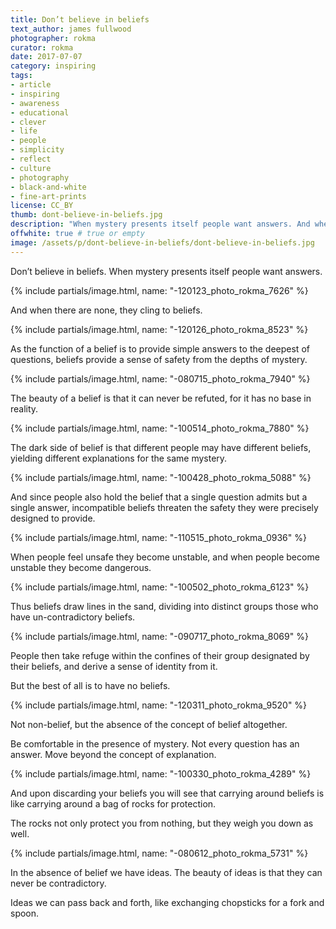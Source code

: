 ```yaml
---
title: Don’t believe in beliefs
text_author: james fullwood
photographer: rokma
curator: rokma
date: 2017-07-07
category: inspiring
tags:
- article
- inspiring
- awareness
- educational
- clever
- life
- people
- simplicity
- reflect
- culture
- photography
- black-and-white
- fine-art-prints
license: CC_BY
thumb: dont-believe-in-beliefs.jpg
description: "When mystery presents itself people want answers. And when there are none, they cling to beliefs. As the function of a belief is to provide simple answers to the deepest of questions, beliefs provide a sense of safety from the depths of mystery. The beauty of a belief is that it can never be refuted, for it has no base in reality. The dark side of belief is that different people may have different beliefs, yielding different explanations for the same mystery."
offwhite: true # true or empty
image: /assets/p/dont-believe-in-beliefs/dont-believe-in-beliefs.jpg
---
```



Don’t believe in beliefs. When mystery presents itself people want answers.

{% include partials/image.html, name: "-120123_photo_rokma_7626" %}

And when there are none, they cling to beliefs.

{% include partials/image.html, name: "-120126_photo_rokma_8523" %}

As the function of a belief is to provide simple answers to the deepest of questions, beliefs provide a sense of safety from the depths of mystery.

{% include partials/image.html, name: "-080715_photo_rokma_7940" %}

The beauty of a belief is that it can never be refuted, for it has no base in reality.

{% include partials/image.html, name: "-100514_photo_rokma_7880" %}

The dark side of belief is that different people may have different beliefs, yielding different explanations for the same mystery.

{% include partials/image.html, name: "-100428_photo_rokma_5088" %}

And since people also hold the belief that a single question admits but a single answer, incompatible beliefs threaten the safety they were precisely designed to provide.

{% include partials/image.html, name: "-110515_photo_rokma_0936" %}

When people feel unsafe they become unstable, and when people become unstable they become dangerous.

{% include partials/image.html, name: "-100502_photo_rokma_6123" %}

Thus beliefs draw lines in the sand, dividing into distinct groups those who have un-contradictory beliefs.

{% include partials/image.html, name: "-090717_photo_rokma_8069" %}

People then take refuge within the confines of their group designated by their beliefs, and derive a sense of identity from it.

But the best of all is to have no beliefs.

{% include partials/image.html, name: "-120311_photo_rokma_9520" %}

Not non-belief, but the absence of the concept of belief altogether.

Be comfortable in the presence of mystery. Not every question has an answer. Move beyond the concept of explanation.

{% include partials/image.html, name: "-100330_photo_rokma_4289" %}

And upon discarding your beliefs you will see that carrying around beliefs is like carrying around a bag of rocks for protection.

The rocks not only protect you from nothing, but they weigh you down as well.

{% include partials/image.html, name: "-080612_photo_rokma_5731" %}

In the absence of belief we have ideas. The beauty of ideas is that they can never be contradictory.

Ideas we can pass back and forth, like exchanging chopsticks for a fork and spoon.
